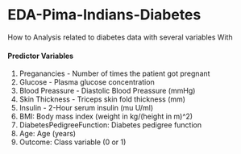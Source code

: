 # EDA-Pima-Indians-Diabetes
How to Analysis related to diabetes data with several variables With 

#### Predictor Variables
1. Preganancies - Number of times the patient got pregnant
2. Glucose - Plasma glucose concentration
3. Blood Preassure - Diastolic Blood Preassure (mmHg)
4. Skin Thickness - Triceps skin fold thickness (mm)
5. Insulin - 2-Hour serum insulin (mu U/ml)
6. BMI: Body mass index (weight in kg/(height in m)^2)
7. DiabetesPedigreeFunction: Diabetes pedigree function
8. Age: Age (years)
9. Outcome: Class variable (0 or 1)

